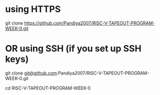 # using HTTPS
git clone https://github.com/Pandiya2007/RISC-V-TAPEOUT-PROGRAM-WEEK-0.git

# OR using SSH (if you set up SSH keys)
git clone git@github.com:Pandiya2007/RISC-V-TAPEOUT-PROGRAM-WEEK-0.git

cd RISC-V-TAPEOUT-PROGRAM-WEEK-0
